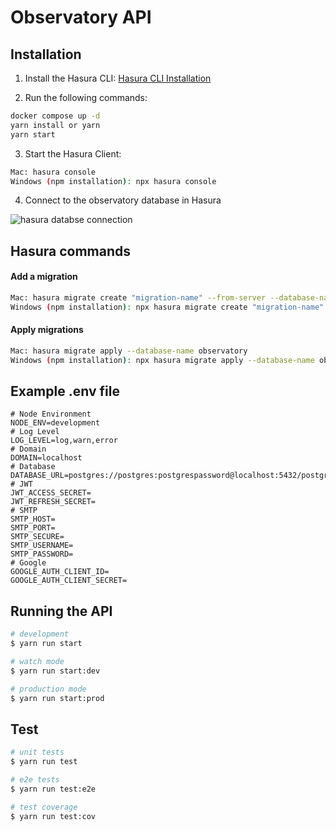 # Observatory API

## Installation

1. Install the Hasura CLI:
   [Hasura CLI Installation](https://hasura.io/docs/latest/hasura-cli/install-hasura-cli/)

2. Run the following commands:

```bash
docker compose up -d
yarn install or yarn
yarn start
```

3. Start the Hasura Client:

```bash
Mac: hasura console
Windows (npm installation): npx hasura console
```

4. Connect to the observatory database in Hasura

![hasura databse connection](https://drive.google.com/uc?id=1b9AEGIfOmNrzf0iZqwMi_YpY9Ll-eCDq)

## Hasura commands

#### Add a migration

```bash
Mac: hasura migrate create "migration-name" --from-server --database-name observatory
Windows (npm installation): npx hasura migrate create "migration-name" --from-server --database-name observatory
```

#### Apply migrations

```bash
Mac: hasura migrate apply --database-name observatory
Windows (npm installation): npx hasura migrate apply --database-name observatory
```

## Example .env file

```dosini
# Node Environment
NODE_ENV=development
# Log Level
LOG_LEVEL=log,warn,error
# Domain
DOMAIN=localhost
# Database
DATABASE_URL=postgres://postgres:postgrespassword@localhost:5432/postgres
# JWT
JWT_ACCESS_SECRET=
JWT_REFRESH_SECRET=
# SMTP
SMTP_HOST=
SMTP_PORT=
SMTP_SECURE=
SMTP_USERNAME=
SMTP_PASSWORD=
# Google
GOOGLE_AUTH_CLIENT_ID=
GOOGLE_AUTH_CLIENT_SECRET=
```

## Running the API

```bash
# development
$ yarn run start

# watch mode
$ yarn run start:dev

# production mode
$ yarn run start:prod
```

## Test

```bash
# unit tests
$ yarn run test

# e2e tests
$ yarn run test:e2e

# test coverage
$ yarn run test:cov
```

